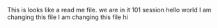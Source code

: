 This is looks like a read me file. 
we are in it 101 session
hello world
I am changing this file
I am changing this file
hi